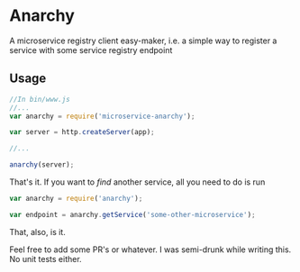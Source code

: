 # Anarchy

A microservice registry client easy-maker, i.e. a simple way to register a service with some service registry endpoint

## Usage

```js
//In bin/www.js
//...
var anarchy = require('microservice-anarchy');

var server = http.createServer(app);

//...

anarchy(server);
```

That's it. If you want to *find* another service, all you need to do is run

```js
var anarchy = require('anarchy');

var endpoint = anarchy.getService('some-other-microservice');
```

That, also, is it.

Feel free to add some PR's or whatever. I was semi-drunk while writing this. No unit tests either.
